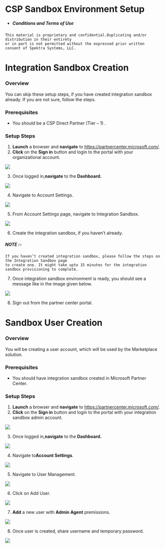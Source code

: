# CSP Sandbox Environment Setup
* ##### Conditions and Terms of Use
````
This material is proprietary and confidential.Duplicating and/or distribution in their entirety 
or in part is not permitted without the expressed prior written consent of Spektra Systems, LLC.
````
# Integration Sandbox Creation

### Overview
You can skip these setup steps, if you have created integration sandbox already. If you are not sure, follow the steps.
### Prerequisites
* You should be a CSP Direct Partner (Tier – 1) .
### Setup Steps

1. **Launch** a browser and **navigate** to https://partnercenter.microsoft.com/. 
2. **Click** on the **Sign in** button and login to the portal with your organizational account.
<img src="Images/Images/1.png"/>

3.  Once logged in,**navigate** to the **Dashboard.**
<img src="Images/Images/2.png"/>

4.  Navigate to Account Settings.
<img src="Images/Images/3.png"/>

5.  From Account Settings page, navigate to Integration Sandbox.
<img src="Images/Images/4.png"/>

6.  Create the integration sandbox, if you haven’t already.

##### NOTE :-
````
If you haven’t created integration sandbox, please follow the steps on the Integration Sandbox page 
to create one. It might take upto 15 minutes for the integration sandbox provisioning to complete.
````
7.  Once integration sandbox environment is ready, you should see a message like in the image given below.
<img src="Images/Images/5.png"/>

8.  Sign out from the partner center portal. 



# Sandbox User Creation
### Overview
You will be creating a user account, which will be used by the Marketplace solution.
### Prerequisites
* You should have integration sandbox created in Microsoft Partner Center.
### Setup Steps
1. **Launch** a browser and **navigate** to https://partnercenter.microsoft.com/. 
2. **Click** on the **Sign in** button and login to the portal with your integration sandbox admin account.
<img src="Images/Images/6.png"/>

3. Once logged in,**navigate** to the **Dashboard.**
<img src="Images/Images/7.png"/>

4. Navigate to**Account Settings**.
<img src="Images/Images/8.png"/>

5. Navigate to User Management.
<img src="Images/Images/9.png"/>

6. Click on Add User.
<img src="Images/Images/10.png"/>

7.	**Add** a new user with **Admin Agent** premissions.
<img src="Images/Images/11.png"/>

8.	Once user is created, share username and temporary password.
<img src="Images/Images/12.png"/>


